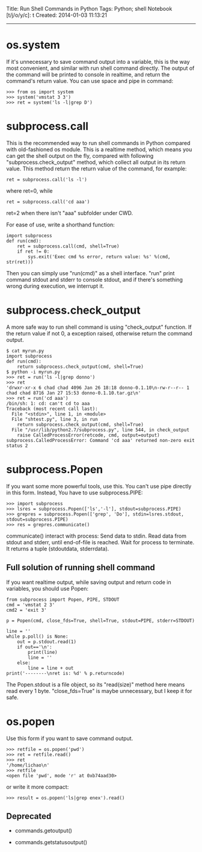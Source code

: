 Title: Run Shell Commands in Python
Tags: Python; shell
Notebook [t/j/o/y/c]: t
Created: 2014-01-03 11:13:21

------

# os.system

If it's unnecessary to save command output into a variable,
this is the way most convenient,
and similar with run shell command directly.
The output of the command will be printed to console in realtime,
and return the command's return value.
You can use space and pipe in command:

    >>> from os import system
    >>> system('vmstat 3 3')
    >>> ret = system('ls -l|grep D') 

# subprocess.call

This is the recommended way to run shell commands in Python compared with old-fashioned os module.
This is a realtime method, which means you can get the shell output on the fly,
compared with following "subprocess.check_output" method, which collect all output in its return value.
This method return the return value of the command, for example:

    ret = subprocess.call('ls -l')

where ret=0, while

    ret = subprocess.call('cd aaa')

ret=2 when there isn't "aaa" subfolder under CWD.

For ease of use, write a shorthand function:

    import subprocess
    def run(cmd):
        ret = subprocess.call(cmd, shell=True)
        if ret != 0:
            sys.exit('Exec cmd %s error, return value: %s' %(cmd, str(ret)))

Then you can simply use "run(cmd)" as a shell interface.
"run" print command stdout and stderr to console stdout,
and if there's something wrong during execution, we interrupt it.

# subprocess.check_output

A more safe way to run shell command is using "check_output" function.
If the return value if not 0, a exception raised, otherwise return the command output.

    $ cat myrun.py
    import subprocess
    def run(cmd):
        return subprocess.check_output(cmd, shell=True)
    $ python -i myrun.py
    >>> ret = run('ls -l|grep donno')
    >>> ret
    'drwxr-xr-x 6 chad chad 4096 Jan 26 18:18 donno-0.1.10\n-rw-r--r-- 1 chad chad 8716 Jan 27 15:53 donno-0.1.10.tar.gz\n'
    >>> ret = run('cd aaa')
    /bin/sh: 1: cd: can't cd to aaa
    Traceback (most recent call last):
      File "<stdin>", line 1, in <module>
      File "shtest.py", line 3, in run
        return subprocess.check_output(cmd, shell=True)
      File "/usr/lib/python2.7/subprocess.py", line 544, in check_output
        raise CalledProcessError(retcode, cmd, output=output)
    subprocess.CalledProcessError: Command 'cd aaa' returned non-zero exit status 2

# subprocess.Popen

If you want some more powerful tools, use this. You can't use pipe directly in this form. Instead, You have to use subprocess.PIPE:

    >>> import subprocess
    >>> lsres = subprocess.Popen(['ls','-l'], stdout=subprocess.PIPE)
    >>> grepres = subprocess.Popen(['grep', 'Do'], stdin=lsres.stdout, stdout=subprocess.PIPE)
    >>> res = grepres.communicate()

communicate() interact with process: Send data to stdin. Read data from stdout and stderr, until end-of-file is reached. Wait for process to terminate. It returns a tuple (stdoutdata, stderrdata).

## Full solution of running shell command

If you want realtime output, while saving output and return code in variables, you should use Popen:

    from subprocess import Popen, PIPE, STDOUT
    cmd = 'vmstat 2 3'
    cmd2 = 'exit 3'

    p = Popen(cmd, close_fds=True, shell=True, stdout=PIPE, stderr=STDOUT)

    line = ''
    while p.poll() is None:
        out = p.stdout.read(1)
        if out=='\n':
            print(line)
            line = ''
        else:
            line = line + out
    print('--------\nret is: %d' % p.returncode)

The Popen.stdout is a file object, so its "read(size)" method here means read every 1 byte.
"close_fds=True" is maybe unnecessary, but I keep it for safe.

# os.popen

Use this form if you want to save command output.

    >>> retfile = os.popen('pwd')
    >>> ret = retfile.read() 
    >>> ret 
    '/home/lichao\n' 
    >>> retfile 
    <open file 'pwd', mode 'r' at 0xb74aad30>

or write it more compact:

    >>> result = os.popen('ls|grep enex').read()

## Deprecated

* commands.getoutput()

* commands.getstatusoutput()
